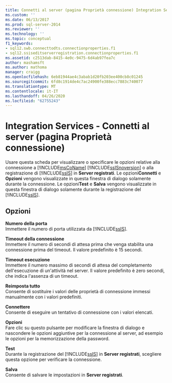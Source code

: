 ```yaml
---
title: Connetti al server (pagina Proprietà connessione) Integration Services | Microsoft Docs
ms.custom: ''
ms.date: 06/13/2017
ms.prod: sql-server-2014
ms.reviewer: ''
ms.technology: ''
ms.topic: conceptual
f1_keywords:
- sql12.swb.connecttodts.connectionproperties.f1
- sql12.ssiseditserverregistration.connectionproperties.f1
ms.assetid: c2513dab-8415-4e0c-9475-6d4ab97fea7c
author: mashamsft
ms.author: mathoma
manager: craigg
ms.openlocfilehash: 6eb81944ae4c3abab1d20fb203ee400cb8c01245
ms.sourcegitcommit: 6fd8c1914de4c7ac24900fe388ecc7883c740077
ms.translationtype: MT
ms.contentlocale: it-IT
ms.lasthandoff: 04/26/2020
ms.locfileid: "62755243"
---
```

# <a name="connect-to-server-connection-properties-page-integration-services"></a>Integration Services - Connetti al server (pagina Proprietà connessione)
  Usare questa scheda per visualizzare o specificare le opzioni relative alla connessione a [!INCLUDE[msCoName](../includes/msconame-md.md)] [!INCLUDE[ssISnoversion](../includes/ssisnoversion-md.md)] o alla registrazione di [!INCLUDE[ssIS](../includes/ssis-md.md)] in **Server registrati**. Le opzioni**Connetti** e **Opzioni** vengono visualizzate in questa finestra di dialogo solamente durante la connessione. Le opzioni**Test** e **Salva** vengono visualizzate in questa finestra di dialogo solamente durante la registrazione del [!INCLUDE[ssIS](../includes/ssis-md.md)].  
  
## <a name="options"></a>Opzioni  
 **Numero della porta**  
 Immettere il numero di porta utilizzata da [!INCLUDE[ssIS](../includes/ssis-md.md)].  
  
 **Timeout della connessione**  
 Immettere il numero di secondi di attesa prima che venga stabilita una connessione prima del timeout. Il valore predefinito è 15 secondi.  
  
 **Timeout esecuzione**  
 Immettere il numero massimo di secondi di attesa del completamento dell'esecuzione di un'attività nel server. Il valore predefinito è zero secondi, che indica l'assenza di un timeout.  
  
 **Reimposta tutto**  
 Consente di sostituire i valori delle proprietà di connessione immessi manualmente con i valori predefiniti.  
  
 **Connettere**  
 Consente di eseguire un tentativo di connessione con i valori elencati.  
  
 **Opzioni**  
 Fare clic su questo pulsante per modificare la finestra di dialogo e nascondere le opzioni aggiuntive per la connessione al server, ad esempio le opzioni per la memorizzazione della password.  
  
 **Test**  
 Durante la registrazione del [!INCLUDE[ssIS](../includes/ssis-md.md)] in **Server registrati**, scegliere questa opzione per verificare la connessione.  
  
 **Salva**  
 Consente di salvare le impostazioni in **Server registrati**.  
  
  

